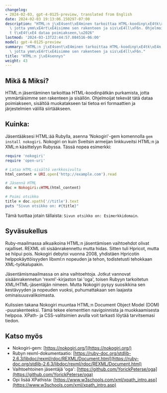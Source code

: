 ```yaml
---
changelog:
- 2024-02-03, gpt-4-0125-preview, translated from English
date: 2024-02-03 19:13:06.150297-07:00
description: "HTML:n j\xE4sent\xE4minen tarkoittaa HTML-koodinp\xE4tk\xE4n purkamista,\
  \ jotta ymm\xE4rt\xE4isimme sen rakenteen ja sis\xE4ll\xF6n. Ohjelmoijat tekev\xE4\
  t t\xE4t\xE4 dataa poimiakseen,\u2026"
lastmod: '2024-03-13T22:44:57.084516-06:00'
model: gpt-4-0125-preview
summary: "HTML:n j\xE4sent\xE4minen tarkoittaa HTML-koodinp\xE4tk\xE4n purkamista,\
  \ jotta ymm\xE4rt\xE4isimme sen rakenteen ja sis\xE4ll\xF6n."
title: "HTML:n j\xE4sennys"
weight: 43
---
```


## Mikä & Miksi?
HTML:n jäsentäminen tarkoittaa HTML-koodinpätkän purkamista, jotta ymmärtäisimme sen rakenteen ja sisällön. Ohjelmoijat tekevät tätä dataa poimiakseen, sisältöä muokatakseen tai tietoa eri formaattien ja järjestelmien välillä siirtääkseen.

## Kuinka:
Jäsentääksesi HTML:ää Rubylla, asenna 'Nokogiri'-gem komennolla `gem install nokogiri`. Nokogiri on kuin Sveitsin armeijan linkkuveitsi HTML:n ja XML:n käsittelyyn Rubyssa. Tässä nopea esimerkki:

```ruby
require 'nokogiri'
require 'open-uri'

# Lataa HTML-sisältö verkkosivulta
html_content = URI.open('http://example.com').read

# Jäsennä HTML
doc = Nokogiri::HTML(html_content)

# Poimi otsikko
title = doc.xpath('//title').text
puts "Sivun otsikko on: #{title}"
```

Tämä tuottaa jotain tällaista: `Sivun otsikko on: Esimerkkidomain`.

## Syväsukellus
Ruby-maailmassa alkuaikoina HTML:n jäsentämisen vaihtoehdot olivat rajalliset. REXML oli sisäänrakennettu mutta hidas. Sitten tuli Hpricot, mutta se hiipui pois. Nokogiri debytoi vuonna 2008, yhdistäen Hpricotin helppokäyttöisyyden libxml:n nopeuden ja tehon, todistetusti tehokkaan XML-työkalupakin.

Jäsentämismaailmassa on aina vaihtoehtoja. Jotkut vannovat sisäänrakennetun 'rexml'-kirjaston tai 'oga', toisen Rubyyn tarkoitetun XML/HTML-jäsentäjän nimeen. Mutta Nokogiri pysyy suosikkina sen kestävyyden ja nopeuden vuoksi, puhumattakaan sen laajasta ominaisuusvalikoimasta.

Kulissien takana Nokogiri muuntaa HTML:n Document Object Model (DOM) -puurakenteeksi. Tämä tekee elementtien navigoinnista ja muokkaamisesta helppoa. XPath- ja CSS-valitsimien avulla voit tarkasti löytää tarvitsemasi tiedon.

## Katso myös
- Nokogiri-gem: [https://nokogiri.org/](https://nokogiri.org/)
- Rubyn rexml-dokumentaatio: [https://ruby-doc.org/stdlib-2.6.3/libdoc/rexml/rdoc/REXML/Document.html](https://ruby-doc.org/stdlib-2.6.3/libdoc/rexml/rdoc/REXML/Document.html)
- Vaihtoehtoinen jäsentäjä 'oga': [https://github.com/YorickPeterse/oga](https://github.com/YorickPeterse/oga)
- Opi lisää XPathista: [https://www.w3schools.com/xml/xpath_intro.asp](https://www.w3schools.com/xml/xpath_intro.asp)

